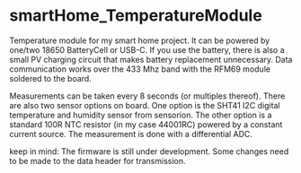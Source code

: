 # smartHome_TemperatureModule
Temperature module for my smart home project. It can be powered by one/two 18650 BatteryCell or USB-C. If you use the battery, there is also a small PV charging circuit that makes battery replacement unnecessary.
Data communication works over the 433 Mhz band with the RFM69 module soldered to the board.

Measurements can be taken every 8 seconds (or multiples thereof). There are also two sensor options on board. One option is the SHT41 I2C digital temperature and humidity sensor from sensorion. The other option is a standard 100R NTC resistor (in my case 44001RC) powered by a constant current source. The measurement is done with a differential ADC.

keep in mind: The firmware is still under development. Some changes need to be made to the data header for transmission.
